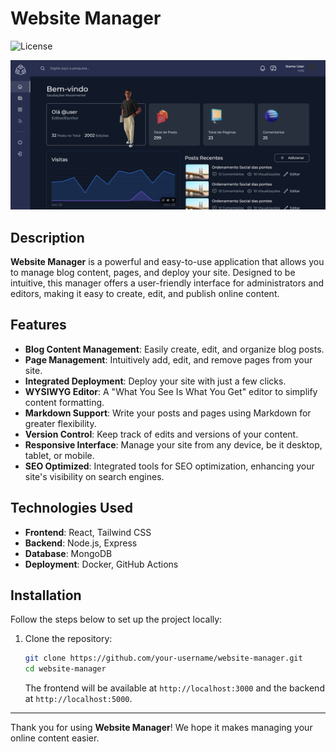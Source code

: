 # Website Manager

![License](https://img.shields.io/badge/license-MIT-blue.svg)

[![Screenshot](Screenshot.png)](Screenshot.png)



## Description

**Website Manager** is a powerful and easy-to-use application that allows you to manage blog content, pages, and deploy your site. Designed to be intuitive, this manager offers a user-friendly interface for administrators and editors, making it easy to create, edit, and publish online content.

## Features

- **Blog Content Management**: Easily create, edit, and organize blog posts.
- **Page Management**: Intuitively add, edit, and remove pages from your site.
- **Integrated Deployment**: Deploy your site with just a few clicks.
- **WYSIWYG Editor**: A "What You See Is What You Get" editor to simplify content formatting.
- **Markdown Support**: Write your posts and pages using Markdown for greater flexibility.
- **Version Control**: Keep track of edits and versions of your content.
- **Responsive Interface**: Manage your site from any device, be it desktop, tablet, or mobile.
- **SEO Optimized**: Integrated tools for SEO optimization, enhancing your site's visibility on search engines.

## Technologies Used

- **Frontend**: React, Tailwind CSS
- **Backend**: Node.js, Express
- **Database**: MongoDB
- **Deployment**: Docker, GitHub Actions

## Installation

Follow the steps below to set up the project locally:

1. Clone the repository:

    ```sh
    git clone https://github.com/your-username/website-manager.git
    cd website-manager
    ```



    The frontend will be available at `http://localhost:3000` and the backend at `http://localhost:5000`.

---

Thank you for using **Website Manager**! We hope it makes managing your online content easier.
